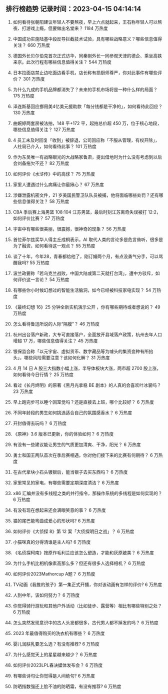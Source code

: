 
## 排行榜趋势 记录时间：2023-04-15 04:14:14
  
  1. 如何看待张朝阳建议年轻人不要熬夜，早上六点就起来，王石称年轻人可以熬夜、打游戏上瘾，但要做出名堂来？ 1184 万热度
    
  2. 中国成功实施陆基中段反导拦截技术试验，具有哪些战略意义？哪些信息值得关注？ 660 万热度
    
  3. 德国外长贝尔伯克首次正式访华，同秦刚外长一同参观天津的德企、乘坐高铁来京。此次行程有哪些信息值得关注？ 544 万热度
    
  4. 日本拉面店禁止边吃面边看手机，店长称有损厨师尊严，你对此事件有哪些评价？ 301 万热度
    
  5. 为什么九成的手机品牌都消失了？未来的手机市场将是一种什么样的局面？ 175 万热度
    
  6. 泽连斯基回应挪用美4亿美元援助款「每分钱都是干净的」，如何看待此回应？ 130 万热度
    
  7. 曲婉婷两套房被法拍，148 平+172 平，起拍总价超 450 万，位于核心地段，哪些信息值得关注？ 127 万热度
    
  8. 4 员工未及时回复「收到」被辞退，公司回应称「不服从管理，有权开除」，人社局已介入，如何看待此事？ 101 万热度
    
  9. 作为东吴唯一有战略眼光的大战略家鲁肃，提出借地时为什么没有考虑到以后会刘备拖欠不还？ 82 万热度
    
  10. 如何评价《水浒传》中的高俅？ 75 万热度
    
  11. 家里人遭遇过什么病痛让你最揪心？ 67 万热度
    
  12. 涉嫌泄露机密文件，21 岁美国民警卫队队员被捕，他将面临哪些处罚？还有哪些信息值得关注？ 58 万热度
    
  13. CBA 季后赛上海男篮 108:104 江苏男篮，最后时刻江苏离奇失误被打 12:2，如何评价比赛？ 57 万热度
    
  14. 宇宙中有哪些很美丽，很震撼，很神奇的现象？ 56 万热度
    
  15. 首位菲尔兹奖华人得主丘成桐表示，AI 取代人类的言论多是危言耸听，很多是为了融资，如何看待这一观点？ 55 万热度
    
  16. 谈了十年，今年28，青春都给他了，刚订婚两个月，有点没勇气分手，可以骂醒我吗? 55 万热度
    
  17. 波兰政要称「若乌克兰战败，中国大陆或第二天就打台湾」，遭中方驳斥，如何评价这一言论？ 54 万热度
    
  18. 有哪些你小时候幻想过的智能生活脑洞，如今已经被科技家电实现？ 54 万热度
    
  19. 《最终幻想 16》25 分钟全新实机演示公开 ，你有哪些期待或者想说的？ 49 万热度
    
  20. 怎么看待鲁迅所说的人际“隔膜”？ 46 万热度
    
  21. 杭州出台落户新政，大专可直接落户，全面放开县域落户政策，杭州去年人口增超 17 万，哪些信息值得关注？ 45 万热度
    
  22. 银保监会称「以元宇宙、虚拟货币、数字藏品等为噱头的集资变种有所抬头」，哪些风险需要注意？该如何化解？ 31 万热度
    
  23. 4 月 14 日 A 股三大指数小幅上涨，半导体板块大涨，两市超 2700 股上涨，如何看待今日行情？ 25 万热度
    
  24. 看过《长月烬明》的原著《黑月光拿稳 BE 剧本》的人真的会喜欢叶冰裳吗？ 23 万热度
    
  25. 早上跑完步可以睡个回笼觉吗？还是直接去上班，哪个比较好？ 6 万热度
    
  26. 不同年龄段的男生如何挑选适合自己的氛围感香水？ 6 万热度
    
  27. 开封值得去玩吗？ 6 万热度
    
  28. 《原神》3.6 版本已更新，你的体验如何？ 6 万热度
    
  29. 有没有一些建议能让男生的气质更加清爽、干净，阳光？ 6 万热度
    
  30. 勇士和国王两队首次在季后赛相遇，你对他们接下来的比赛有何期待？ 6 万热度
    
  31. 在古代拿块小石头镀银后，能当银子去买东西吗？ 6 万热度
    
  32. 家里常见的家电，有哪些需要定期深度清洁？ 6 万热度
    
  33. x86 汇编并没有多线程之类的并行指令，那操作系统的多线程是如何实现的？ 6 万热度
    
  34. 有没有现在想起来还会满眼笑意的事？ 6 万热度
    
  35. 猫的尾巴能弯曲成爱心的形状吗? 6 万热度
    
  36. 如何评价《大侦探 8》第 12 案「大侦探明日之战」？ 6 万热度
    
  37. 小猫咪真的分得清谁是主人吗? 6 万热度
    
  38. 《名侦探柯南》按原作毛利兰应该怎么塑造，才能和灰原媲美？ 6 万热度
    
  39. 为什么手机比相机像素高那么多？但还有很多人选择相机？ 6 万热度
    
  40. 如何评价2023Mathorcup A题？ 6 万热度
    
  41. TV动画《我推的孩子》第一集正式开播，你对该动画有怎样的评价? 6 万热度
    
  42. 人到中年，该如何努力？ 6 万热度
    
  43. 你觉得骑行游玩和其他户外活动（比如徒步、露营等）相比有哪些特别之处？ 6 万热度
    
  44. 怎么突然发现意识中的古人头发都很多，古代男人都不掉发的吗？ 6 万热度
    
  45. 2023 年最值得购买的洗衣机有哪些？ 6 万热度
    
  46. 婴儿润肤乳要怎么选？有没有推荐? 6 万热度
    
  47. 为什么感觉天上的星星越来越少？ 6 万热度
    
  48. 如何评价2023LPL春决媒体发布会？ 6 万热度
    
  49. 有哪些诗句让你觉得是人间绝句? 6 万热度
    
  50. 防晒指数强还上脸不油的防晒霜，有没有推荐? 6 万热度
    